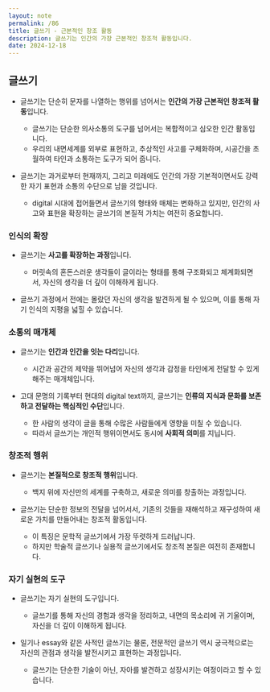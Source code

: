 ```yaml
---
layout: note
permalink: /86
title: 글쓰기 - 근본적인 창조 활동
description: 글쓰기는 인간의 가장 근본적인 창조적 활동입니다.
date: 2024-12-18
---
```



## 글쓰기

- 글쓰기는 단순히 문자를 나열하는 행위를 넘어서는 **인간의 가장 근본적인 창조적 활동**입니다.
    - 글쓰기는 단순한 의사소통의 도구를 넘어서는 복합적이고 심오한 인간 활동입니다.
    - 우리의 내면세계를 외부로 표현하고, 추상적인 사고를 구체화하며, 시공간을 초월하여 타인과 소통하는 도구가 되어 줍니다.

- 글쓰기는 과거로부터 현재까지, 그리고 미래에도 인간의 가장 기본적이면서도 강력한 자기 표현과 소통의 수단으로 남을 것입니다.
    - digital 시대에 접어들면서 글쓰기의 형태와 매체는 변화하고 있지만, 인간의 사고와 표현을 확장하는 글쓰기의 본질적 가치는 여전히 중요합니다.


### 인식의 확장

- 글쓰기는 **사고를 확장하는 과정**입니다.
    - 머릿속의 혼돈스러운 생각들이 글이라는 형태를 통해 구조화되고 체계화되면서, 자신의 생각을 더 깊이 이해하게 됩니다.

- 글쓰기 과정에서 전에는 몰랐던 자신의 생각을 발견하게 될 수 있으며, 이를 통해 자기 인식의 지평을 넓힐 수 있습니다.


### 소통의 매개체

- 글쓰기는 **인간과 인간을 잇는 다리**입니다.
    - 시간과 공간의 제약을 뛰어넘어 자신의 생각과 감정을 타인에게 전달할 수 있게 해주는 매개체입니다.

- 고대 문명의 기록부터 현대의 digital text까지, 글쓰기는 **인류의 지식과 문화를 보존하고 전달하는 핵심적인 수단**입니다.
    - 한 사람의 생각이 글을 통해 수많은 사람들에게 영향을 미칠 수 있습니다.
    - 따라서 글쓰기는 개인적 행위이면서도 동시에 **사회적 의미**를 지닙니다.


### 창조적 행위

- 글쓰기는 **본질적으로 창조적 행위**입니다.
    - 백지 위에 자신만의 세계를 구축하고, 새로운 의미를 창출하는 과정입니다.

- 글쓰기는 단순한 정보의 전달을 넘어서서, 기존의 것들을 재해석하고 재구성하여 새로운 가치를 만들어내는 창조적 활동입니다.
    - 이 특징은 문학적 글쓰기에서 가장 뚜렷하게 드러납니다.
    - 하지만 학술적 글쓰기나 실용적 글쓰기에서도 창조적 본질은 여전히 존재합니다.


### 자기 실현의 도구

- 글쓰기는 자기 실현의 도구입니다.
    - 글쓰기를 통해 자신의 경험과 생각을 정리하고, 내면의 목소리에 귀 기울이며, 자신을 더 깊이 이해하게 됩니다.

- 일기나 essay와 같은 사적인 글쓰기는 물론, 전문적인 글쓰기 역시 궁극적으로는 자신의 관점과 생각을 발전시키고 표현하는 과정입니다.
    - 글쓰기는 단순한 기술이 아닌, 자아를 발견하고 성장시키는 여정이라고 할 수 있습니다.
